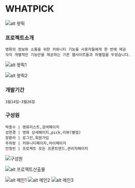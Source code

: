 
# WHATPICK

![alt 왓픽](https://user-images.githubusercontent.com/126428632/228108498-f636236f-ad10-4909-91b9-334feac95fec.jpg)

### 프로젝트소개
```
영화의 정보와 소통을 위한 커뮤니티 기능을 사용자들에게 한 번에 제공
각각 개별적인 기능만을 제공하는 기존 웹사이트들과 차별점을 두었습니다.
```


![alt 왓픽1](https://user-images.githubusercontent.com/126428632/228111491-6917b2e5-6f92-4125-8a44-1ca080064aec.jpg)

![alt 왓픽2](https://user-images.githubusercontent.com/126428632/228111428-5440f222-1dd1-4b76-9bed-e4a11eb9bdae.jpg)

### 개발기간
```
3월14일~3월26일
```
### 구성원
```
박종수 | 영화리스트,검색페이지 
성한경 | 영화 상세페이지,pick,리뷰(별점)
장환라 | 로그인,회원가입 
주하랑 | 커뮤니티페이지,마이페이지
안정빈 | 프로젝트 모든 프론트엔드,관리자페이지
```
![구성원](https://user-images.githubusercontent.com/126428632/228110190-447b85e3-16a9-4bbd-bbf9-265e74f2a53a.jpg)

![alt 프로젝트산출물](https://user-images.githubusercontent.com/126428632/228110027-2a4e635e-1f90-41a4-9358-7f0e2ce179fa.jpg)

![alt 메인1](https://user-images.githubusercontent.com/126428632/228113044-12fc60df-09c9-4adf-83db-6062f7f57e9a.JPG)
![alt 메인2](https://user-images.githubusercontent.com/126428632/228113051-54b6d3ac-9e14-4033-a893-c8f68a650649.JPG)
![alt 메인3](https://user-images.githubusercontent.com/126428632/228113059-73d3371c-5e43-470d-a578-4e0447c58d2d.JPG)
